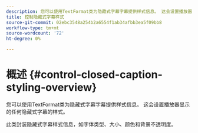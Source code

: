 ```yaml
---
description: 您可以使用TextFormat类为隐藏式字幕字幕提供样式信息。 这会设置播放器显示的任何隐藏式字幕的样式。
title: 控制隐藏式字幕样式
source-git-commit: 02ebc3548a254b2a6554f1ab34afbb3ea5f09bb8
workflow-type: tm+mt
source-wordcount: '72'
ht-degree: 0%

---
```


# 概述 {#control-closed-caption-styling-overview}

您可以使用TextFormat类为隐藏式字幕字幕提供样式信息。 这会设置播放器显示的任何隐藏式字幕的样式。

此类封装隐藏式字幕样式信息，如字体类型、大小、颜色和背景不透明度。
